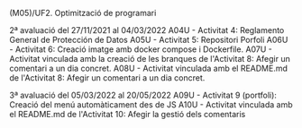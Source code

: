 (M05)/UF2. Optimització de programari

2ª avaluació del 27/11/2021 al 04/03/2022 
A04U - Activitat 4: Reglamento General de Protección de Datos
A05U - Activitat 5: Repositori Porfoli
A06U - Activitat 6: Creació imatge amb docker compose i Dockerfile.
A07U - Activitat vinculada amb la creació de les branques de l'Activitat 8: Afegir un comentari a un dia concret.
A08U - Activitat vinculada amb el README.md de l'Activitat 8: Afegir un comentari a un dia concret.

3ª avaluació del 05/03/2022 al 20/05/2022 
A09U - Activitat 9 (portfoli): Creació del menú automàticament des de JS
A10U - Activitat vinculada amb el README.md de l'Activitat 10: Afegir la gestió dels comentaris
